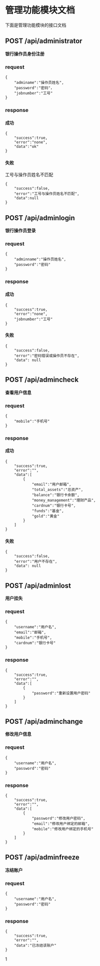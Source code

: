 # 管理功能模块文档

下面是管理功能模块的接口文档

## POST /api/administrator

**银行操作员身份注册**

### request

```
{
    "adminame":"操作员姓名",
    "password":"密码"，
	"jobnumber":"工号"
}
```
### response

#### 成功

```
{
    "success":true,
    "error":"none",
    "data":"ok"
}
```

#### 失败

工号与操作员姓名不匹配

```
{
    "success":false,
    "error":"工号与操作员姓名不匹配",
    "data":null
}
```


## POST /api/adminlogin

**银行操作员登录**

### request

```
{
    "adminname":"操作员姓名",
    "password":"密码"
}
```

### response

#### 成功

```
{
    "success":true,
    "error":"none",
    "jobnumber":"工号"
}
```

#### 失败

```
{
    "success":false,
    "error":"密码错误或操作员不存在",
    "data": null
}
```

## POST /api/admincheck

**查看用户信息**

### request

```
{
    "mobile":"手机号"
}
```

### response

#### 成功

```
{
    "success":true,
    "error":"",
    "data":[
        {
            "email":"用户邮箱",
            "total_assets":"总资产",
            "balance":"银行卡余额",
            "money_management":"理财产品",
            "cardnum":"银行卡号",
            "funds":"基金",
            "gold":"黄金"
        }
    ]
}
```

#### 失败

```
{
    "success":false,
    "error":"用户不存在",
    "data": null
}
```

## POST /api/adminlost

**用户挂失**

### request

```
{
    "username":"用户名",
    "email":"邮箱",
    "mobile":"手机号",
    "cardnum":"银行卡号"
}
```

### response

```
{
    "success":true,
    "error":"",
    "data":[
		{
			"password":"重新设置用户密码"
		}
	]
}
```

## POST /api/adminchange

**修改用户信息**

### request

```
{
    "username":"用户名",
    "password":"密码"
}
```

### response

```
{
    "success":true,
    "error":"",
    "data":[
		{
			"password":"修改用户密码",
			"email":"修改用户绑定的邮箱",
			"mobile":"修改用户绑定的手机号"
		}
	]
}
```

## POST /api/adminfreeze

**冻结账户**

### request

```
{
    "username":"用户名",
    "password":"密码"
}
```

### response

```
{
    "success":true,
    "error":"",
    "data":"已冻结该账户"
}
```

1






